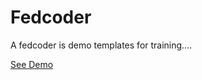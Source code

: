 Fedcoder
===========================
A fedcoder is demo templates for training....

[See Demo](https://rawgit.com/fazurrehman/fedcoder/master/index.html)